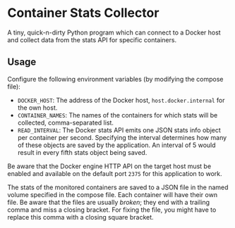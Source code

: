 # Container Stats Collector

A tiny, quick-n-dirty Python program which can connect to a Docker host and collect data from the stats API for specific containers.

## Usage

Configure the following environment variables (by modifying the compose file):

* `DOCKER_HOST`: The address of the Docker host, `host.docker.internal` for the own host.
* `CONTAINER_NAMES`: The names of the containers for which stats will be collected, comma-separated list.
* `READ_INTERVAL`: The Docker stats API emits one JSON stats info object per container per second. Specifying the interval determines how many of these objects are saved by the application. An interval of 5 would result in every fifth stats object being saved.

Be aware that the Docker engine HTTP API on the target host must be enabled and available on the default port `2375` for this application to work.

The stats of the monitored containers are saved to a JSON file in the named volume specified in the compose file. Each container will have their own file. Be aware that the files are usually *broken*; they end with a trailing comma and miss a closing bracket. For fixing the file, you might have to replace this comma with a closing square bracket.
